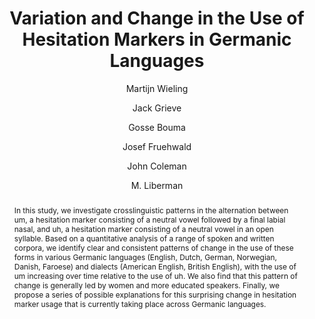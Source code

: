 ---
abstract: In this study, we investigate crosslinguistic patterns in the alternation
  between um, a hesitation marker consisting of a neutral vowel followed by a final
  labial nasal, and uh, a hesitation marker consisting of a neutral vowel in an open
  syllable. Based on a quantitative analysis of a range of spoken and written corpora,
  we identify clear and consistent patterns of change in the use of these forms in
  various Germanic languages (English, Dutch, German, Norwegian, Danish, Faroese)
  and dialects (American English, British English), with the use of um increasing
  over time relative to the use of uh. We also find that this pattern of change is
  generally led by women and more educated speakers. Finally, we propose a series
  of possible explanations for this surprising change in hesitation marker usage that
  is currently taking place across Germanic languages.
author:
- Martijn Wieling
- Jack Grieve
- Gosse Bouma
- Josef Fruehwald
- John Coleman
- M. Liberman
category: paper
doi: 10.1163/22105832-00602001
layout: publication
number: '2'
pages: 199--234
published: Language Dynamics and Change
tags:
- corpus linguistics
- crosslinguistic change
- filled pauses
- hesitation markers
- language change
title: Variation and Change in the Use of Hesitation Markers in Germanic Languages
volume: '6'
year: '2016'
---